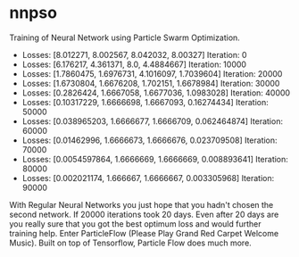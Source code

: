 # nnpso
Training of Neural Network using Particle Swarm Optimization.

- Losses: [8.012271, 8.002567, 8.042032, 8.00327] Iteration: 0
- Losses: [6.176217, 4.361371, 8.0, 4.4884667] Iteration: 10000
- Losses: [1.7860475, 1.6976731, 4.1016097, 1.7039604] Iteration: 20000
- Losses: [1.6730804, 1.6676208, 1.702151, 1.6678984] Iteration: 30000
- Losses: [0.2826424, 1.6667058, 1.6677036, 1.0983028] Iteration: 40000
- Losses: [0.10317229, 1.6666698, 1.6667093, 0.16274434] Iteration: 50000
- Losses: [0.038965203, 1.6666677, 1.6666709, 0.062464874] Iteration: 60000
- Losses: [0.01462996, 1.6666673, 1.6666676, 0.023709508] Iteration: 70000
- Losses: [0.0054597864, 1.6666669, 1.6666669, 0.008893641] Iteration: 80000
- Losses: [0.002021174, 1.666667, 1.6666667, 0.003305968] Iteration: 90000

With Regular Neural Networks you just hope that you hadn't chosen the second network. If 20000 iterations took 20 days. Even after 20 days are you really sure that you got the best optimum loss and would further training help. Enter ParticleFlow (Please Play Grand Red Carpet Welcome Music). Built on top of Tensorflow, Particle Flow does much more.

